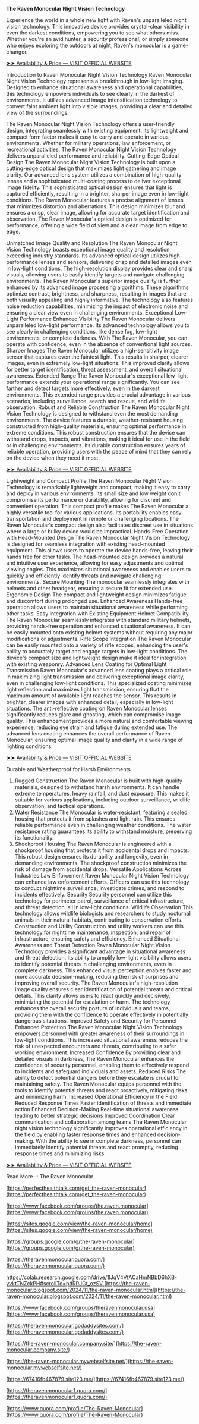 **The Raven Monocular Night Vision Technology**

Experience the world in a whole new light with Raven's unparalleled night vision technology. This innovative device provides crystal-clear visibility in even the darkest conditions, empowering you to see what others miss. Whether you're an avid hunter, a security professional, or simply someone who enjoys exploring the outdoors at night, Raven's monocular is a game-changer.

[➤➤ Availability & Price — VISIT OFFICIAL WEBSITE
](https://perfecthealthtalk.com/get_the-raven-monocular)


Introduction to Raven Monocular Night Vision Technology
Raven Monocular Night Vision Technology represents a breakthrough in low-light imaging. Designed to enhance situational awareness and operational capabilities, this technology empowers individuals to see clearly in the darkest of environments. It utilizes advanced image intensification technology to convert faint ambient light into visible images, providing a clear and detailed view of the surroundings.

The Raven Monocular Night Vision Technology offers a user-friendly design, integrating seamlessly with existing equipment. Its lightweight and compact form factor makes it easy to carry and operate in various environments. Whether for military operations, law enforcement, or recreational activities, The Raven Monocular Night Vision Technology delivers unparalleled performance and reliability.
Cutting-Edge Optical Design
The Raven Monocular Night Vision Technology is built upon a cutting-edge optical design that maximizes light gathering and image clarity. Our advanced lens system utilizes a combination of high-quality lenses and a sophisticated multi-coating process to deliver exceptional image fidelity. This sophisticated optical design ensures that light is captured efficiently, resulting in a brighter, sharper image even in low-light conditions.
The Raven Monocular features a precise alignment of lenses that minimizes distortion and aberrations. This design minimizes blur and ensures a crisp, clear image, allowing for accurate target identification and observation. The Raven Monocular's optical design is optimized for performance, offering a wide field of view and a clear image from edge to edge.

Unmatched Image Quality and Resolution
The Raven Monocular Night Vision Technology boasts exceptional image quality and resolution, exceeding industry standards. Its advanced optical design utilizes high-performance lenses and sensors, delivering crisp and detailed images even in low-light conditions. The high-resolution display provides clear and sharp visuals, allowing users to easily identify targets and navigate challenging environments.
The Raven Monocular's superior image quality is further enhanced by its advanced image processing algorithms. These algorithms optimize contrast, brightness, and sharpness, resulting in images that are both visually appealing and highly informative. The technology also features noise reduction capabilities, minimizing the impact of electronic noise and ensuring a clear view even in challenging environments.
Exceptional Low-Light Performance
Enhanced Visibility
The Raven Monocular delivers unparalleled low-light performance. Its advanced technology allows you to see clearly in challenging conditions, like dense fog, low-light environments, or complete darkness. With The Raven Monocular, you can operate with confidence, even in the absence of conventional light sources.
Sharper Images
The Raven Monocular utilizes a high-sensitivity image sensor that captures even the faintest light. This results in sharper, clearer images, even in extremely low-light situations. This improved clarity allows for better target identification, threat assessment, and overall situational awareness.
Extended Range
The Raven Monocular's exceptional low-light performance extends your operational range significantly. You can see farther and detect targets more effectively, even in the darkest environments. This extended range provides a crucial advantage in various scenarios, including surveillance, search and rescue, and wildlife observation.
Robust and Reliable Construction
The Raven Monocular Night Vision Technology is designed to withstand even the most demanding environments. The device features a durable, weather-resistant housing constructed from high-quality materials, ensuring optimal performance in extreme conditions.
This robust construction ensures that the device can withstand drops, impacts, and vibrations, making it ideal for use in the field or in challenging environments. Its durable construction ensures years of reliable operation, providing users with the peace of mind that they can rely on the device when they need it most.

[➤➤ Availability & Price — VISIT OFFICIAL WEBSITE
](https://perfecthealthtalk.com/get_the-raven-monocular)


Lightweight and Compact Profile
The Raven Monocular Night Vision Technology is remarkably lightweight and compact, making it easy to carry and deploy in various environments. Its small size and low weight don't compromise its performance or durability, allowing for discreet and convenient operation.
This compact profile makes The Raven Monocular a highly versatile tool for various applications. Its portability enables easy transportation and deployment in remote or challenging locations. The Raven Monocular's compact design also facilitates discreet use in situations where a large or bulky device would be impractical.
Hands-Free Operation with Head-Mounted Design
The Raven Monocular Night Vision Technology is designed for seamless integration with existing head-mounted equipment. This allows users to operate the device hands-free, leaving their hands free for other tasks.
The head-mounted design provides a natural and intuitive user experience, allowing for easy adjustments and optimal viewing angles. This maximizes situational awareness and enables users to quickly and efficiently identify threats and navigate challenging environments.
Secure Mounting
The monocular seamlessly integrates with helmets and other headgear, ensuring a secure fit for extended use.
Ergonomic Design
The compact and lightweight design minimizes fatigue and discomfort during prolonged use.
Enhanced Awareness
Hands-free operation allows users to maintain situational awareness while performing other tasks.
Easy Integration with Existing Equipment
Helmet Compatibility
The Raven Monocular seamlessly integrates with standard military helmets, providing hands-free operation and enhanced situational awareness. It can be easily mounted onto existing helmet systems without requiring any major modifications or adjustments.
Rifle Scope Integration
The Raven Monocular can be easily mounted onto a variety of rifle scopes, enhancing the user's ability to accurately target and engage targets in low-light conditions. The device's compact size and lightweight design make it ideal for integration with existing weaponry.
Advanced Lens Coating for Optimal Light Transmission
Raven Monocular's advanced lens coating plays a critical role in maximizing light transmission and delivering exceptional image clarity, even in challenging low-light conditions. This specialized coating minimizes light reflection and maximizes light transmission, ensuring that the maximum amount of available light reaches the sensor. This results in brighter, clearer images with enhanced detail, especially in low-light situations.
The anti-reflective coating on Raven Monocular lenses significantly reduces glare and ghosting, which can compromise image quality. This enhancement provides a more natural and comfortable viewing experience, reducing eye strain and fatigue during extended use. The advanced lens coating enhances the overall performance of Raven Monocular, ensuring optimal image quality and clarity in a wide range of lighting conditions.


[➤➤ Availability & Price — VISIT OFFICIAL WEBSITE](https://perfecthealthtalk.com/get_the-raven-monocular)


Durable and Weatherproof for Harsh Environments
1. Rugged Construction
The Raven Monocular is built with high-quality materials, designed to withstand harsh environments. It can handle extreme temperatures, heavy rainfall, and dust exposure. This makes it suitable for various applications, including outdoor surveillance, wildlife observation, and tactical operations.
2. Water Resistance
The Monocular is water-resistant, featuring a sealed housing that protects it from splashes and light rain. This ensures reliable performance even in challenging weather conditions. The water resistance rating guarantees its ability to withstand moisture, preserving its functionality.
3. Shockproof Housing
The Raven Monocular is engineered with a shockproof housing that protects it from accidental drops and impacts. This robust design ensures its durability and longevity, even in demanding environments. The shockproof construction minimizes the risk of damage from accidental drops.
Versatile Applications Across Industries
Law Enforcement
Raven Monocular Night Vision Technology can enhance law enforcement efforts. Officers can use this technology to conduct nighttime surveillance, investigate crimes, and respond to incidents effectively.
Security
Security personnel can utilize this technology for perimeter patrol, surveillance of critical infrastructure, and threat detection, all in low-light conditions.
Wildlife Observation
This technology allows wildlife biologists and researchers to study nocturnal animals in their natural habitats, contributing to conservation efforts.
Construction and Utility
Construction and utility workers can use this technology for nighttime maintenance, inspection, and repair of infrastructure, ensuring safety and efficiency.
Enhanced Situational Awareness and Threat Detection
Raven Monocular Night Vision Technology provides a significant advantage in situational awareness and threat detection. Its ability to amplify low-light visibility allows users to identify potential threats in challenging environments, even in complete darkness. This enhanced visual perception enables faster and more accurate decision-making, reducing the risk of surprises and improving overall security.
The Raven Monocular's high-resolution image quality ensures clear identification of potential threats and critical details. This clarity allows users to react quickly and decisively, minimizing the potential for escalation or harm. The technology enhances the overall security posture of individuals and teams, providing them with the confidence to operate effectively in potentially dangerous situations.
Improved Safety and Security for Personnel
Enhanced Protection
The Raven Monocular Night Vision Technology empowers personnel with greater awareness of their surroundings in low-light conditions. This increased situational awareness reduces the risk of unexpected encounters and threats, contributing to a safer working environment.
Increased Confidence
By providing clear and detailed visuals in darkness, The Raven Monocular enhances the confidence of security personnel, enabling them to effectively respond to incidents and safeguard individuals and assets.
Reduced Risks
The ability to detect potential dangers before they escalate is crucial for maintaining safety. The Raven Monocular equips personnel with the tools to identify potential threats and react proactively, mitigating risks and minimizing harm.
Increased Operational Efficiency in the Field
Reduced Response Times
Faster identification of threats and immediate action
Enhanced Decision-Making
Real-time situational awareness leading to better strategic decisions
Improved Coordination
Clear communication and collaboration among teams
The Raven Monocular night vision technology significantly improves operational efficiency in the field by enabling faster response times and enhanced decision-making.
With the ability to see in complete darkness, personnel can immediately identify potential threats and react promptly, reducing response times and minimizing risks.


[➤➤ Availability & Price — VISIT OFFICIAL WEBSITE](https://perfecthealthtalk.com/get_the-raven-monocular)



Read More -: The Raven Monocular

[https://perfecthealthtalk.com/get_the-raven-monocular](https://perfecthealthtalk.com/get_the-raven-monocular)


[https://www.facebook.com/groups/the.raven.monocular](https://www.facebook.com/groups/the.raven.monocular)

[https://sites.google.com/view/the-raven-monocular/home](https://sites.google.com/view/the-raven-monocular/home)

[https://groups.google.com/g/the-raven-monocular](https://groups.google.com/g/the-raven-monocular)

[https://theravenmonocular.quora.com/](https://theravenmonocular.quora.com/)

[https://colab.research.google.com/drive/1lJqV4VfACaHmNBbD6hXB-yvktTNZckPH#scrollTo=pdRRJGt_ozSV
](https://colab.research.google.com/drive/1lJqV4VfACaHmNBbD6hXB-yvktTNZckPH#scrollTo=pdRRJGt_ozSV
)
[https://the-raven-monocular.blogspot.com/2024/11/the-raven-monocular.html](https://the-raven-monocular.blogspot.com/2024/11/the-raven-monocular.html)

[https://www.facebook.com/groups/theravenmonocular.usa](https://www.facebook.com/groups/theravenmonocular.usa)

[https://theravenmonocular.godaddysites.com/](https://theravenmonocular.godaddysites.com/)

[https://the-raven-monocular.company.site/](https://the-raven-monocular.company.site/)

[https://the-raven-monocular.mywebselfsite.net/](https://the-raven-monocular.mywebselfsite.net/)

[https://67416fb467879.site123.me/](https://67416fb467879.site123.me/)

[https://theravenmonocular1.quora.com/](https://theravenmonocular1.quora.com/)

[https://www.quora.com/profile/The-Raven-Monocular](https://www.quora.com/profile/The-Raven-Monocular)


